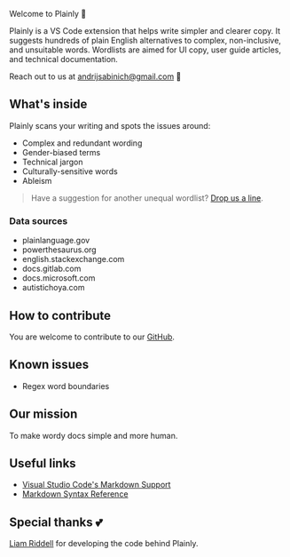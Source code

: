 Welcome to Plainly 👋

Plainly is a VS Code extension that helps write simpler and clearer copy. It suggests hundreds of plain English alternatives to complex, non-inclusive, and unsuitable words. Wordlists are aimed for UI copy, user guide articles, and technical documentation.

Reach out to us at andrijsabinich@gmail.com 📩

## What's inside
Plainly scans your writing and spots the issues around:
- Complex and redundant wording
- Gender-biased terms
- Technical jargon
- Culturally-sensitive words
- Ableism

> Have a suggestion for another unequal wordlist? [Drop us a line](mailto:andrijsabinich@gmail.com).

### Data sources
- plainlanguage.gov
- powerthesaurus.org
- english.stackexchange.com
- docs.gitlab.com
- docs.microsoft.com
- autistichoya.com

## How to contribute

You are welcome to contribute to our [GitHub](https://github.com/LiamRiddell/vscode-plainly).

## Known issues

- Regex word boundaries

## Our mission

To make wordy docs simple and more human.

## Useful links

* [Visual Studio Code's Markdown Support](http://code.visualstudio.com/docs/languages/markdown)
* [Markdown Syntax Reference](https://help.github.com/articles/markdown-basics/)

## Special thanks 💕

[Liam Riddell](https://www.liamriddell.co.uk/) for developing the code behind Plainly.
